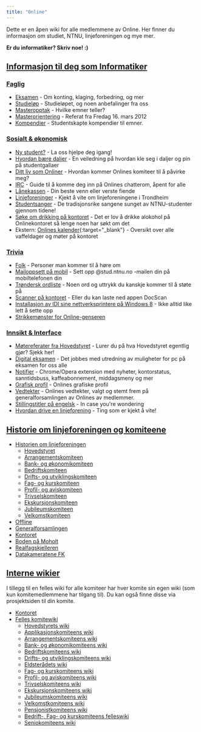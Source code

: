 ```yaml
---
title: "Online"
---
```


Dette er en åpen wiki for alle medlemmene av Online. Her finner du informasjon om studiet, NTNU, linjeforeningen og mye mer.

**Er du informatiker? Skriv noe! :)**

[Informasjon til deg som Informatiker](/wiki/online/info/)
----------------------------------------------------------

### [Faglig](/wiki/online/info/faglig/)

- [Eksamen](/wiki/online/info/faglig/eksamen/) - Om konting, klaging, forbedring, og mer
- [Studieløp](/wiki/online/info/faglig/studielop/) - Studieløpet, og noen anbefalinger fra oss
- [Masteropptak](/wiki/online/info/faglig/masteropptak/) - Hvilke emner teller?
- [Masterorientering](/wiki/online/info/faglig/masterorientering/) - Referat fra Fredag 16. mars 2012
- [Kompendier](/wiki/online/info/faglig/kompendier/) - Studentskapte kompendier til emner.

### [Sosialt & økonomisk](/wiki/online/info/sosialt-og-okonomisk/)

- [Ny student?](/wiki/online/info/sosialt-og-okonomisk/ny-student/) - La oss hjelpe deg igang!
- [Hvordan bære daljer](https://online.ntnu.no/wiki/online/dalje) - En veiledning på hvordan kle seg i daljer og pin på studentgallaer
- [Ditt liv som Onliner](/wiki/online/info/sosialt-og-okonomisk/ditt-liv-som-onliner/) - Hvordan kommer Onlines komiteer til å påvirke meg?
- [IRC](/wiki/online/info/sosialt-og-okonomisk/irc/) - Guide til å komme deg inn på Onlines chatterom, åpent for alle
- [Lånekassen](/wiki/online/info/sosialt-og-okonomisk/lanekassen/) - Din beste venn eller verste fiende
- [Linjeforeninger](/wiki/online/info/sosialt-og-okonomisk/linjeforeninger/) - Kjekt å vite om linjeforeningene i Trondheim
- [Studentsanger](/wiki/online/info/sosialt-og-okonomisk/studentsanger/) - De tradisjonsrike sangene sunget av NTNU-studenter gjennom tidene!
- [Søke om drikking på kontoret](/wiki/online/info/sosialt-og-okonomisk/soke-om-drikking-pa-kontoret/) - Det er lov å drikke alokohol på Onlinekontoret så lenge noen har søkt om det
- Ekstern: [Onlines kalender](https://www.google.com/calendar/embed?src=54v6g4v6r46qi4asf7lh5j9pcs%40group.calendar.google.com&ctz=Europe/Oslo){:target="_blank"} - Oversikt over alle vaffeldager og møter på kontoret

### [Trivia](/wiki/online/info/trivia/)

- [Folk](/wiki/online/info/trivia/folk/) - Personer man kommer til å høre om
- [Mailoppsett på mobil](/wiki/online/info/trivia/mailoppsett-pa-mobil/) - Sett opp @stud.ntnu.no -mailen din på mobiltelefonen din
- [Trøndersk ordliste](/wiki/online/info/trivia/trondersk-ordliste/) - Noen ord og uttrykk du kanskje kommer til å støte på
- [Scanner på kontoret](/wiki/online/info/trivia/scanner-pa-kontoret/) - Eller du kan laste ned appen DocScan
- [Installasjon av IDI sine nettverksprintere på Windows 8](/wiki/online/info/trivia/nettverksprintere-win8/) - Ikke alltid like lett å sette opp
- [Strikkemønster for Online-genseren](/wiki/online/info/trivia/strikkegenser/)

### [Innsikt & Interface](/wiki/online/info/innsikt-og-interface/)

- [Møtereferater fra Hovedstyret](/wiki/online/info/innsikt-og-interface/motereferater-fra-hovedstyret/) - Lurer du på hva Hovedstyret egentlig gjør? Sjekk her!
- [Digital eksamen](/wiki/online/info/innsikt-og-interface/digital-eksamen/) - Det jobbes med utredning av muligheter for pc på eksamen for oss alle
- [Notifier](/wiki/online/info/innsikt-og-interface/notifier/) - Chrome/Opera extension med nyheter, kontorstatus, sanntidsbuss, kaffeabonnement, middagsmeny og mer
- [Grafisk profil](/wiki/online/info/innsikt-og-interface/grafisk-profil/) - Onlines grafiske profil
- [Vedtekter](/wiki/online/info/innsikt-og-interface/vedtekter/) - Onlines vedtekter, valgt og stemt frem på generalforsamlingen av Onlines av medlemmer.
- [Stillingstitler på engelsk](/wiki/online/info/innsikt-og-interface/stillingstitler-pa-engelsk/) - In case you're wondering
- [Hvordan drive en linjeforening](https://online.ntnu.no/wiki/online/linjeforening) - Ting som er kjekt å vite!

[Historie om linjeforeningen og komiteene](/wiki/online/historie/)
----------------------------------------

- [Historien om linjeforeningen](/wiki/online/historie/om)
    - [Hovedstyret](/wiki/online/historie/hs)
    - [Arrangementskomiteen](/wiki/online/historie/arrkom)
    - [Bank- og økonomikomiteen](/wiki/online/historie/bankom)
    - [Bedriftskomiteen](/wiki/online/historie/bedkom)
    - [Drifts- og utviklingskomiteen](/wiki/online/historie/dotkom)
    - [Fag- og kurskomiteen](/wiki/online/historie/fagkom)
    - [Profil- og aviskomiteen](/wiki/online/historie/prokom)
    - [Trivselskomiteen](/wiki/online/historie/trikom)
    - [Ekskursjonskomiteen](/wiki/online/historie/ekskom)
    - [Jubileumskomiteen](/wiki/online/historie/jubkom)
    - [Velkomstkomiteen](/wiki/online/historie/velkom)
- [Offline](/wiki/online/offlines-historie/)
- [Generalforsamlingen](/wiki/online/generalforsamlingen)
- [Kontoret](/wiki/online/kontoret)
- [Boden på Moholt](/wiki/online/bodenpaamoholt)
- [Realfagskjelleren](/wiki/online/realfagskjelleren)
- [Datakameratene FK](/wiki/online/datakameratenefk)

[Interne wikier](/wiki/)
--------------

I tillegg til en felles wiki for alle komiteer har hver komite sin egen wiki (som kun komitemedlemmene har tilgang til).
Du kan også finne disse via prosjektsiden til din komite.

- [Kontoret](/wiki/komiteer/kontoret/)
- [Felles komitewiki](/wiki/komiteer/)
    - [Hovedstyrets wiki](/wiki/komiteer/hovedstyret/)
    - [Applikasjonskomiteens wiki](/wiki/komiteer/appkom/)
    - [Arrangementskomiteens wiki](/wiki/komiteer/arrkom/)
    - [Bank- og økonomikomiteens wiki](/wiki/komiteer/bankom/)
    - [Bedriftskomiteens wiki](/wiki/komiteer/bedkom/)
    - [Drifts- og utviklingskomiteens wiki](/wiki/komiteer/dotkom/)
    - [Eldsterådets wiki](/wiki/komiteer/eldsteradets-wiki/)
    - [Fag- og kurskomiteens wiki](/wiki/komiteer/fagkom/)
    - [Profil- og aviskomiteens wiki](/wiki/komiteer/prokom/)
    - [Trivselskomiteens wiki](/wiki/komiteer/trikom/)
    - [Ekskursjonskomiteens wiki](/wiki/komiteer/ekskom/)
    - [Jubileumskomiteens wiki](/wiki/komiteer/jubkom/)
    - [Velkomstkomiteens wiki](/wiki/komiteer/velkom/)
    - [Pensjonistkomiteens wiki](/wiki/komiteer/pankom/)
    - [Bedrift-, Fag- og kurskomiteens felleswiki](https://online.ntnu.no/wiki/komiteer/bedfagkom/)
    - [Seniokomiteens wiki](/wiki/komiteer/seniorkom/)